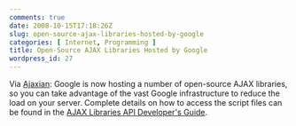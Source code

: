 ```yaml
---
comments: true
date: 2008-10-15T17:18:26Z
slug: open-source-ajax-libraries-hosted-by-google
categories: [ Internet, Programming ]
title: Open-Source AJAX Libraries Hosted by Google
wordpress_id: 27
---
```


Via [Ajaxian](http://ajaxian.com/archives/announcing-ajax-libraries-api-speed-up-your-ajax-apps-with-googles-infrastructure): Google is now hosting a number of open-source AJAX libraries, so you can take advantage of the vast Google infrastructure to reduce the load on your server. Complete details on how to access the script files can be found in the [AJAX Libraries API Developer's Guide](http://code.google.com/apis/ajaxlibs/documentation/).

